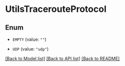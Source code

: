 # UtilsTracerouteProtocol

## Enum


* `EMPTY` (value: `""`)

* `UDP` (value: `"udp"`)


[[Back to Model list]](../README.md#documentation-for-models) [[Back to API list]](../README.md#documentation-for-api-endpoints) [[Back to README]](../README.md)


